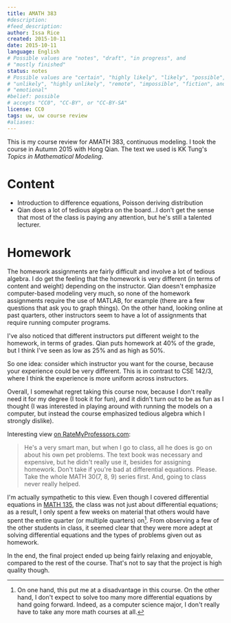 ```yaml
---
title: AMATH 383
#description: 
#feed_description: 
author: Issa Rice
created: 2015-10-11
date: 2015-10-11
language: English
# Possible values are "notes", "draft", "in progress", and
# "mostly finished"
status: notes
# Possible values are "certain", "highly likely", "likely", "possible",
# "unlikely", "highly unlikely", "remote", "impossible", "fiction", and
# "emotional"
#belief: possible
# accepts "CC0", "CC-BY", or "CC-BY-SA"
license: CC0
tags: uw, uw course review
#aliases: 
---
```


This is my course review for AMATH 383, continuous modeling.
I took the course in Autumn 2015 with Hong Qian.
The text we used is KK Tung's *Topics in Mathematical Modeling*.

# Content

- Introduction to difference equations, Poisson deriving distribution
- Qian does a lot of tedious algebra on the board...I don't get the sense that most of the class is paying any attention, but he's still a talented lecturer.

# Homework

The homework assignments are fairly difficult and involve a lot of tedious algebra.
I do get the feeling that the homework is very different (in terms of content and weight) depending on the instructor.
Qian doesn't emphasize computer-based modeling very much, so none of the homework assignments require the use of MATLAB, for example (there are a few questions that ask you to graph things).
On the other hand, looking online at past quarters, other instructors seem to have a lot of assignments that require running computer programs.

I've also noticed that different instructors put different weight to the homework, in terms of grades.
Qian puts homework at 40% of the grade, but I think I've seen as low as 25% and as high as 50%.

So one idea: consider which instructor you want for the course, because your experience could be very different.
This is in contrast to CSE 142/3, where I think the experience is more uniform across instructors.

Overall, I somewhat regret taking this course now, because I don't really need it for my degree (I took it for fun), and it didn't turn out to be as fun as I thought (I was interested in playing around with running the models on a computer, but instead the course emphasized tedious algebra which I strongly dislike).

Interesting view [on
RateMyProfessors.com](http://www.ratemyprofessors.com/ShowRatings.jsp?tid=1217536):

>  He's a very smart man, but when I go to class, all he does is go on
>  about his own pet problems. The text book was necessary and
>  expensive, but he didn't really use it, besides for assigning
>  homework. Don't take if you're bad at differential equations. Please.
>  Take the whole MATH 30(7, 8, 9) series first. And, going to class
>  never really helped.

I'm actually sympathetic to this view.  Even though I covered
differential equations in [MATH 135](), the class was not just about
differential equations; as a result, I only spent a few weeks on
material that others would have spent the entire quarter (or multiple
quarters) on[^diffeq].  From observing a few of the other students in
class, it seemed clear that they were more adept at solving differential
equations and the types of problems given out as homework.

In the end, the final project ended up being fairly relaxing and
enjoyable, compared to the rest of the course.  That's not to say that
the project is high quality though.

[^diffeq]: On one hand, this put me at a disadvantage in this course.
On the other hand, I don't expect to solve too many more differential
equations by hand going forward.  Indeed, as a computer science major, I
don't really have to take any more math courses at all.
